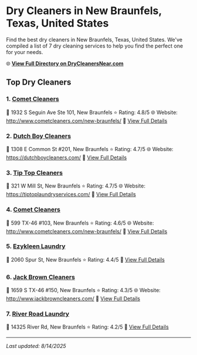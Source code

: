 # Dry Cleaners in New Braunfels, Texas, United States

Find the best dry cleaners in New Braunfels, Texas, United States. We've compiled a list of 7 dry cleaning services to help you find the perfect one for your needs.

🌐 **[View Full Directory on DryCleanersNear.com](https://drycleanersnear.com/city/US/Texas/New%20Braunfels)**

## Top Dry Cleaners

### 1. [Comet Cleaners](https://drycleanersnear.com/dryCleaner/689bf1bf010bf80bea4b0468/comet-cleaners)
📍 1932 S Seguin Ave Ste 101, New Braunfels
⭐ Rating: 4.8/5
🌐 Website: http://www.cometcleaners.com/new-braunfels/
🔗 [View Full Details](https://drycleanersnear.com/dryCleaner/689bf1bf010bf80bea4b0468/comet-cleaners)

### 2. [Dutch Boy Cleaners](https://drycleanersnear.com/dryCleaner/689bf22e010bf80bea4b07d3/dutch-boy-cleaners)
📍 1308 E Common St #201, New Braunfels
⭐ Rating: 4.7/5
🌐 Website: https://dutchboycleaners.com/
🔗 [View Full Details](https://drycleanersnear.com/dryCleaner/689bf22e010bf80bea4b07d3/dutch-boy-cleaners)

### 3. [Tip Top Cleaners](https://drycleanersnear.com/dryCleaner/689bf253010bf80bea4b0917/tip-top-cleaners)
📍 321 W Mill St, New Braunfels
⭐ Rating: 4.7/5
🌐 Website: https://tiptoplaundryservices.com/
🔗 [View Full Details](https://drycleanersnear.com/dryCleaner/689bf253010bf80bea4b0917/tip-top-cleaners)

### 4. [Comet Cleaners](https://drycleanersnear.com/dryCleaner/689bf1e9010bf80bea4b05be/comet-cleaners)
📍 599 TX-46 #103, New Braunfels
⭐ Rating: 4.6/5
🌐 Website: http://www.cometcleaners.com/new-braunfels/
🔗 [View Full Details](https://drycleanersnear.com/dryCleaner/689bf1e9010bf80bea4b05be/comet-cleaners)

### 5. [Ezykleen Laundry](https://drycleanersnear.com/dryCleaner/689bf266010bf80bea4b09a6/ezykleen-laundry)
📍 2060 Spur St, New Braunfels
⭐ Rating: 4.4/5
🔗 [View Full Details](https://drycleanersnear.com/dryCleaner/689bf266010bf80bea4b09a6/ezykleen-laundry)

### 6. [Jack Brown Cleaners](https://drycleanersnear.com/dryCleaner/689bf211010bf80bea4b06f5/jack-brown-cleaners)
📍 1659 S TX-46 #150, New Braunfels
⭐ Rating: 4.3/5
🌐 Website: http://www.jackbrowncleaners.com/
🔗 [View Full Details](https://drycleanersnear.com/dryCleaner/689bf211010bf80bea4b06f5/jack-brown-cleaners)

### 7. [River Road Laundry](https://drycleanersnear.com/dryCleaner/689bf226010bf80bea4b0792/river-road-laundry)
📍 14325 River Rd, New Braunfels
⭐ Rating: 4.2/5
🔗 [View Full Details](https://drycleanersnear.com/dryCleaner/689bf226010bf80bea4b0792/river-road-laundry)


---

*Last updated: 8/14/2025*
